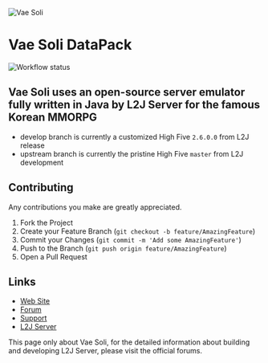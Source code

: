 ![Vae Soli](https://i.imgur.com/gQpRAIm.png)

Vae Soli DataPack
==============

![Workflow status](https://github.com/vae-soli-fr/l2j-datapack/actions/workflows/gradle.yml/badge.svg)

Vae Soli uses an open-source server emulator fully written in Java by L2J Server for the famous Korean MMORPG
--------------
- develop branch is currently a customized High Five `2.6.0.0` from L2J release
- upstream branch is currently the pristine High Five `master` from L2J development

Contributing
--------------
Any contributions you make are greatly appreciated.

1. Fork the Project
2. Create your Feature Branch (`git checkout -b feature/AmazingFeature`)
3. Commit your Changes (`git commit -m 'Add some AmazingFeature'`)
4. Push to the Branch (`git push origin feature/AmazingFeature`)
5. Open a Pull Request

Links
--------------
- <a href="https://vae-soli.fr">Web Site</a>
- <a href="https://forum.vae-soli.fr">Forum</a>
- <a href="https://support.vae-soli.fr">Support</a>
- <a href="https://www.l2jserver.com">L2J Server</a>

This page only about Vae Soli, for the detailed information about building and developing L2J Server, please visit the official forums.
